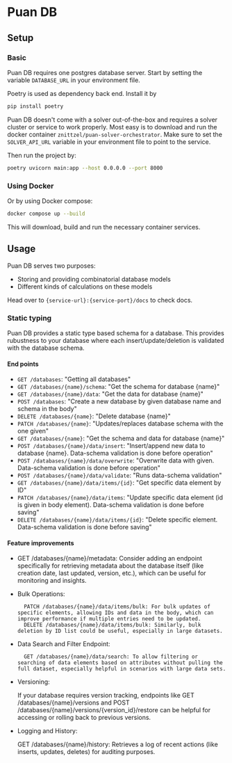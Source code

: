 # Puan DB

## Setup
### Basic
Puan DB requires one postgres database server. Start by setting the variable `DATABASE_URL` in your environment file.

Poetry is used as dependency back end. Install it by
```bash
pip install poetry
```

Puan DB doesn't come with a solver out-of-the-box and requires a solver cluster or service to work properly. Most easy is to download and run the docker container `znittzel/puan-solver-orchestrator`. Make sure to set the `SOLVER_API_URL` variable in your environment file to point to the service.

Then run the project by:
```bash
poetry uvicorn main:app --host 0.0.0.0 --port 8000
```


### Using Docker
Or by using Docker compose:
```bash
docker compose up --build
```
This will download, build and run the necessary container services.

## Usage
Puan DB serves two purposes:
- Storing and providing combinatorial database models
- Different kinds of calculations on these models

Head over to `{service-url}:{service-port}/docs` to check docs.

### Static typing
Puan DB provides a static type based schema for a database. This provides rubustness to your database where each insert/update/deletion is validated with the database schema.

#### End points
- `GET /databases`: "Getting all databases"
- `GET /databases/{name}/schema`: "Get the schema for database {name}"
- `GET /databases/{name}/data`: "Get the data for database {name}"
- `POST /databases`: "Create a new database by given database name and schema in the body"
- `DELETE /databases/{name}`: "Delete database {name}"
- `PATCH /databases/{name}`: "Updates/replaces database schema with the one given"
- `GET /databases/{name}`: "Get the schema and data for database {name}"
- `POST /databases/{name}/data/insert`: "Insert/append new data to database {name}. Data-schema validation is done before operation"
- `POST /databases/{name}/data/overwrite`: "Overwrite data with given. Data-schema validation is done before operation"
- `POST /databases/{name}/data/validate`: "Runs data-schema validation"
- `GET /databases/{name}/data/items/{id}`: "Get specific data element by ID"
- `PATCH /databases/{name}/data/items`: "Update specific data element (id is given in body element). Data-schema validation is done before saving"
- `DELETE /databases/{name}/data/items/{id}`: "Delete specific element. Data-schema validation is done before saving"

#### Feature improvements
- GET /databases/{name}/metadata: Consider adding an endpoint specifically for retrieving metadata about the database itself (like creation date, last updated, version, etc.), which can be useful for monitoring and insights.

- Bulk Operations:

        PATCH /databases/{name}/data/items/bulk: For bulk updates of specific elements, allowing IDs and data in the body, which can improve performance if multiple entries need to be updated.
        DELETE /databases/{name}/data/items/bulk: Similarly, bulk deletion by ID list could be useful, especially in large datasets.

- Data Search and Filter Endpoint:

        GET /databases/{name}/data/search: To allow filtering or searching of data elements based on attributes without pulling the full dataset, especially helpful in scenarios with large data sets.

- Versioning:

    If your database requires version tracking, endpoints like GET /databases/{name}/versions and POST /databases/{name}/versions/{version_id}/restore can be helpful for accessing or rolling back to previous versions.

- Logging and History:

    GET /databases/{name}/history: Retrieves a log of recent actions (like inserts, updates, deletes) for auditing purposes.
